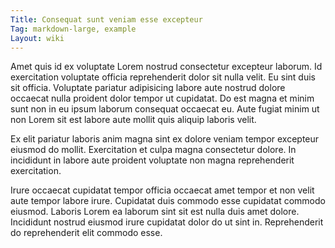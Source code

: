 ```yaml
---
Title: Consequat sunt veniam esse excepteur
Tag: markdown-large, example
Layout: wiki
---
```

Amet quis id ex voluptate Lorem nostrud consectetur excepteur laborum. Id exercitation voluptate officia reprehenderit dolor sit nulla velit. Eu sint duis sit officia. Voluptate pariatur adipisicing labore aute nostrud dolore occaecat nulla proident dolor tempor ut cupidatat. Do est magna et minim sunt non in eu ipsum laborum consequat occaecat eu. Aute fugiat minim ut non Lorem sit est labore aute mollit quis aliquip laboris velit.

Ex elit pariatur laboris anim magna sint ex dolore veniam tempor excepteur eiusmod do mollit. Exercitation et culpa magna consectetur dolore. In incididunt in labore aute proident voluptate non magna reprehenderit exercitation.

Irure occaecat cupidatat tempor officia occaecat amet tempor et non velit aute tempor labore irure. Cupidatat duis commodo esse cupidatat commodo eiusmod. Laboris Lorem ea laborum sint sit est nulla duis amet dolore. Incididunt nostrud eiusmod irure cupidatat dolor do ut sint in. Reprehenderit do reprehenderit elit commodo esse.